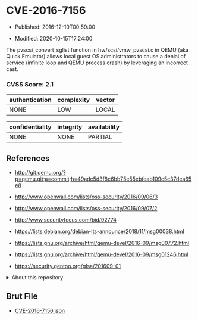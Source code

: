 # CVE-2016-7156

- Published: 2016-12-10T00:59:00

- Modified: 2020-10-15T17:24:00

The pvscsi_convert_sglist function in hw/scsi/vmw_pvscsi.c in QEMU (aka Quick Emulator) allows local guest OS administrators to cause a denial of service (infinite loop and QEMU process crash) by leveraging an incorrect cast.

### CVSS Score: **2.1**

| authentication | complexity | vector |
| --- | --- | --- |
| NONE | LOW | LOCAL |

| confidentiality | integrity | availability |
| --- | --- | --- |
| NONE | NONE | PARTIAL |

## References

* http://git.qemu.org/?p=qemu.git;a=commit;h=49adc5d3f8c6bb75e55ebfeab109c5c37dea65e8

* http://www.openwall.com/lists/oss-security/2016/09/06/3

* http://www.openwall.com/lists/oss-security/2016/09/07/2

* http://www.securityfocus.com/bid/92774

* https://lists.debian.org/debian-lts-announce/2018/11/msg00038.html

* https://lists.gnu.org/archive/html/qemu-devel/2016-09/msg00772.html

* https://lists.gnu.org/archive/html/qemu-devel/2016-09/msg01246.html

* https://security.gentoo.org/glsa/201609-01

<details>
<summary>About this repository</summary> 

  This repository is part of the project [Live Hack CVE](https://github.com/Live-Hack-CVE). Main website can be found [www.live-hack.org](https://www.live-hack.org) 
  
  Made by [Sn0wAlice](https://github.com/Sn0wAlice) for the people that care about security and need to have a feed of the latest CVEs. Hope you enjoy it, don't forget to star the repo and follow me on [Twitter](https://twitter.com/Sn0wAlice) and [Github](https://github.com/Sn0wAlice). And that is my [personnal website](https://www.alice-snow.me/)

  - [Home Page](https://github.com/Live-Hack-CVE)
  - [Framework](https://github.com/Live-Hack-CVE/cve-framework)
  - [CVE database](https://github.com/Live-Hack-CVE/full_database)
  - [Changelog](https://github.com/Live-Hack-CVE/Changelog)
</details>

## Brut File

* [CVE-2016-7156.json](https://raw.githubusercontent.com/Live-Hack-CVE/full_database/main/cves/2016/CVE-2016-7156.json)

